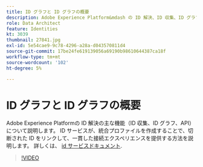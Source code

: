 ```yaml
---
title: ID グラフと ID グラフの概要
description: Adobe Experience Platform&mdash の ID 解決、ID 収集、ID グラフ、API の主な機能について説明します。 ID サービスが、統合プロファイルを作成することで、切断された ID をリンクして、一貫した接続エクスペリエンスを提供する方法を説明します。
role: Data Architect
feature: Identities
kt: 3039
thumbnail: 27841.jpg
exl-id: 5e54cae9-9c78-4296-a28a-d043570811d4
source-git-commit: 17be24fe619139056a69190b98610644387ca18f
workflow-type: tm+mt
source-wordcount: '102'
ht-degree: 5%

---
```


# ID グラフと ID グラフの概要

Adobe Experience Platformの ID 解決の主な機能（ID 収集、ID グラフ、API）について説明します。 ID サービスが、統合プロファイルを作成することで、切断された ID をリンクして、一貫した接続エクスペリエンスを提供する方法を説明します。 詳しくは、 [id サービスドキュメント](https://experienceleague.adobe.com/docs/experience-platform/identity/home.html?lang=ja).

>[!VIDEO](https://video.tv.adobe.com/v/27841?quality=12&learn=on)

